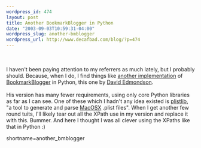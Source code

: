 ```yaml
--- 
wordpress_id: 474
layout: post
title: Another BookmarkBlogger in Python
date: "2003-09-03T10:59:31-04:00"
wordpress_slug: another-bmblogger
wordpress_url: http://www.decafbad.com/blog/?p=474
---
```

<br /><br />
I haven't been paying attention to my referrers as much lately,
but I probably should.  Because, when I do, I find things like
<a href="http://www.hollytree-house.co.uk/twiki/bin/view/Main/BmBlog" target="_top">another implementation</a>
of <a href="http://www.decafbad.com/twiki/bin/view/Main/BookmarkBlogger">BookmarkBlogger</a> in Python, this one by
<a href="http://www.hollytree-house.co.uk/dme/cgi-bin/blosxom.cgi/web" target="_top">David Edmondson</a>.
<br /><br />
His version has many fewer requirements, using only core Python
libraries as far as I can see.  One of these which I hadn't any idea
existed is
<a href="http://www.usatlas.bnl.gov/~fisyak/star/public/WWW/sources/Python-2.3a1/Lib/plat-mac/plistlib.py" target="_top">plistlib</a>,
"a tool to generate and parse <a href="http://www.decafbad.com/twiki/bin/view/Main/MacOSX">MacOSX</a> .plist files".  When I get
another few round tuits, I'll likely tear out all the XPath use
in my version and replace it with this.  Bummer.  And here I thought
I was all clever using the XPaths like that in Python :)
<!--more-->
shortname=another_bmblogger
